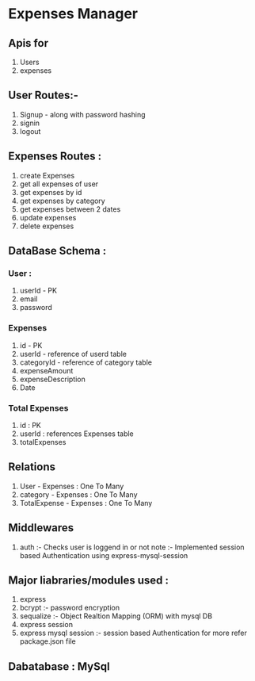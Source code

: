 # Expenses Manager

## Apis for 
  1. Users
  2. expenses

## User Routes:-
  1. Signup - along with password hashing 
  2. signin
  3. logout
     
## Expenses Routes :
  1. create Expenses
  2. get all expenses of user
  3. get expenses by id
  4. get expenses by category
  5. get expenses between 2 dates
  6. update expenses
  7. delete expenses

## DataBase Schema : 
### User : 
  1. userId - PK
  2. email
  3. password
### Expenses
  1. id -  PK
  2. userId - reference of userd table
  3. categoryId - reference of category table
  4. expenseAmount
  5.  expenseDescription
  6.  Date
### Total Expenses
  1. id : PK
  2. userId : references Expenses table
  3. totalExpenses

## Relations
  1. User - Expenses : One To Many
  2. category - Expenses : One To Many
  3. TotalExpense - Expenses : One To Many

## Middlewares
  1. auth :- Checks user is loggend in or not
note :- Implemented session based Authentication using  express-mysql-session
    
## Major liabraries/modules used : 
  1. express
  2. bcrypt :- password encryption
  3. sequalize :- Object Realtion Mapping (ORM) with mysql DB
  4. express session
  5. express mysql session :- session based Authentication 
  for more refer package.json file

## Dabatabase : MySql


